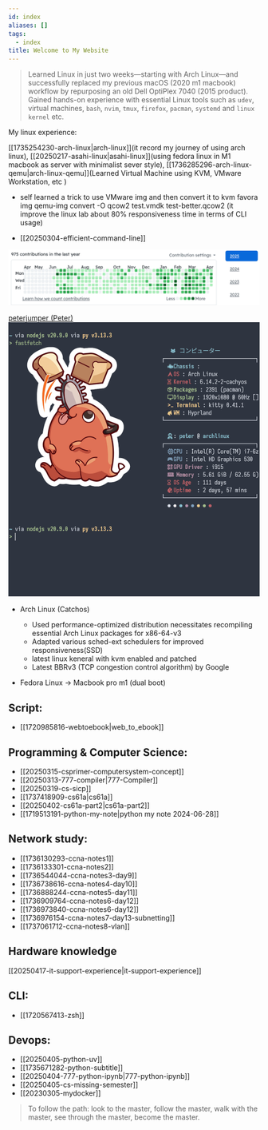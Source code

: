 ```yaml
---
id: index
aliases: []
tags:
  - index
title: Welcome to My Website
---
```


> Learned Linux in just two weeks—starting with Arch Linux—and successfully replaced my previous macOS (2020 m1 macbook) workflow by repurposing an old Dell OptiPlex 7040 (2015 product). Gained hands-on experience with essential Linux tools such as `udev`, virtual machines, `bash`, `nvim`, `tmux`, `firefox`, `pacman`, `systemd` and `linux kernel` etc.

My linux experience:

[[1735254230-arch-linux|arch-linux]](it record my journey of using arch linux), [[20250217-asahi-linux|asahi-linux]](using fedora linux in M1 macbook as server with minimalist sever style), [[1736285296-arch-linux-qemu|arch-linux-qemu]](Learned Virtual Machine using KVM, VMware Workstation, etc )

- self learned a trick to use VMware img and then convert it to kvm favora img
  qemu-img convert -O qcow2 test.vmdk test-better.qcow2 (it improve the linux
  lab about 80% responsiveness time in terms of CLI usage)

- [[20250304-efficient-command-line]]

![](index/2025-04-17-17-33-39.png)

[peterjumper (Peter)](https://github.com/peterjumper)
![](index/2025-04-15-18-38-58.png)

- Arch Linux (Catchos)

  - Used performance-optimized distribution necessitates recompiling essential Arch Linux packages for x86-64-v3
  - Adapted various sched-ext schedulers for improved responsiveness(SSD)
  - latest linux keneral with kvm enabled and patched
  - Latest BBRv3 (TCP congestion control algorithm) by Google

- Fedora Linux -> Macbook pro m1 (dual boot)

## Script:

- [[1720985816-webtoebook|web_to_ebook]]

## Programming & Computer Science:

- [[20250315-csprimer-computersystem-concept]]
- [[20250313-777-compiler|777-Compiler]]
- [[20250319-cs-sicp]]
- [[1737418909-cs61a|cs61a]]
- [[20250402-cs61a-part2|cs61a-part2]]
- [[1719513191-python-my-note|python my note 2024-06-28]]

## Network study:

- [[1736130293-ccna-notes1]]
- [[1736133301-ccna-notes2]]
- [[1736544044-ccna-notes3-day9]]
- [[1736738616-ccna-notes4-day10]]
- [[1736888244-ccna-notes5-day11]]
- [[1736909764-ccna-notes6-day12]]
- [[1736973840-ccna-notes6-day12]]
- [[1736976154-ccna-notes7-day13-subnetting]]
- [[1737061712-ccna-notes8-vlan]]

## Hardware knowledge

[[20250417-it-support-experience|it-support-experience]]

## CLI:

- [[1720567413-zsh]]

## Devops:

- [[20250405-python-uv]]
- [[1735671282-python-subtitle]]
- [[20250404-777-python-ipynb|777-python-ipynb]]
- [[20250405-cs-missing-semester]]
- [[20230305-mydocker]]

> To follow the path: look to the master, follow the master, walk with the master, see through the master, become the master.
